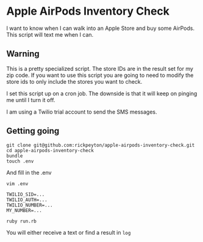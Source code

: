 # Apple AirPods Inventory Check

I want to know when I can walk into an Apple Store and buy some AirPods. This
script will text me when I can.

## Warning

This is a pretty specialized script. The store IDs are in the result set for my
zip code. If you want to use this script you are going to need to modify the
store ids to only include the stores you want to check.

I set this script up on a cron job. The downside is that it will keep on pinging
me until I turn it off.

I am using a Twilio trial account to send the SMS messages.

## Getting going

```
git clone git@github.com:rickpeyton/apple-airpods-inventory-check.git
cd apple-airpods-inventory-check
bundle
touch .env
```

And fill in the .env

```
vim .env
```

```
TWILIO_SID=...
TWILIO_AUTH=...
TWILIO_NUMBER=...
MY_NUMBER=...
```

```
ruby run.rb
```

You will either receive a text or find a result in `log`
